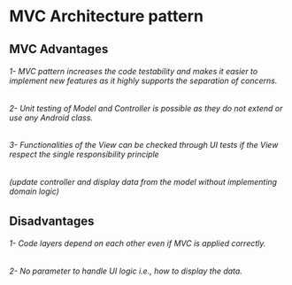 # MVC Architecture pattern

## MVC Advantages

###### 1- MVC pattern increases the code testability and makes it easier to implement new features as it highly supports the separation of concerns.
###### 2- Unit testing of Model and Controller is possible as they do not extend or use any Android class.
###### 3- Functionalities of the View can be checked through UI tests if the View respect the single responsibility principle
###### (update controller and display data from the model without implementing domain logic)


## Disadvantages

###### 1- Code layers depend on each other even if MVC is applied correctly.
###### 2- No parameter to handle UI logic i.e., how to display the data.
